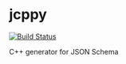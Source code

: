 jcppy
=====

[![Build Status](https://travis-ci.org/ivochkin/jcppy.svg?branch=master)](https://travis-ci.org/ivochkin/jcppy)

C++ generator for JSON Schema
